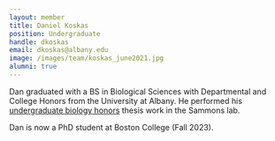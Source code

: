 ```yaml
---
layout: member
title: Daniel Koskas
position: Undergraduate
handle: dkoskas
email: dkoskas@albany.edu
image: /images/team/koskas_june2021.jpg
alumni: true
---
```


Dan graduated with a BS in Biological Sciences with Departmental and College Honors from the University at Albany. He performed his [undergraduate biology honors](/pdfs/papers/2022-koskas-thesis.pdf) thesis work in the Sammons lab.   

Dan is now a PhD student at Boston College (Fall 2023). 

